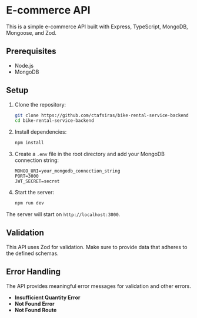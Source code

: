 # E-commerce API

This is a simple e-commerce API built with Express, TypeScript, MongoDB, Mongoose, and Zod.

## Prerequisites

- Node.js
- MongoDB

## Setup

1. Clone the repository:

    ```bash
    git clone https://github.com/ctafsiras/bike-rental-service-backend
    cd bike-rental-service-backend
    ```

2. Install dependencies:

    ```bash
    npm install
    ```

3. Create a `.env` file in the root directory and add your MongoDB connection string:

    ```env
    MONGO_URI=your_mongodb_connection_string
    PORT=3000
    JWT_SECRET=secret
    ```

4. Start the server:

    ```bash
    npm run dev
    ```

The server will start on `http://localhost:3000`.

## Validation

This API uses Zod for validation. Make sure to provide data that adheres to the defined schemas.

## Error Handling

The API provides meaningful error messages for validation and other errors.

- **Insufficient Quantity Error**
- **Not Found Error**
- **Not Found Route**
